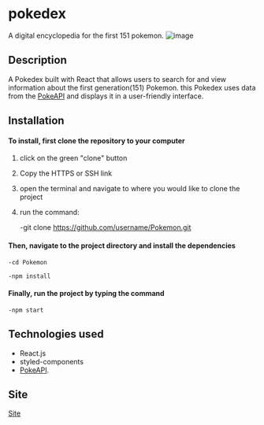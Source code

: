 # pokedex
A digital encyclopedia for the first 151 pokemon.
![image](https://user-images.githubusercontent.com/108766758/222988739-b80ea013-6939-441e-b3ad-aa9af435ecb5.png)

## Description
A Pokedex built with React that allows users to search for and view information about the first generation(151) Pokemon. this Pokedex uses data from the [PokeAPI](https://pokeapi.co/) and displays it in a user-friendly interface.

## Installation
#### To install, first clone the repository to your computer
1. click on the green "clone" button
2. Copy the HTTPS or SSH link
3. open the terminal and navigate to where you would like to clone the project
4. run the command:

    -git clone https://github.com/username/Pokemon.git
    
#### Then, navigate to the project directory and install the dependencies
    -cd Pokemon
    
    -npm install

#### Finally, run the project by typing the command
    -npm start

## Technologies used  
+ React.js
+ styled-components 
+ [PokeAPI](https://pokeapi.co/).

## Site
[Site](https://pokelibrary.netlify.app/)
